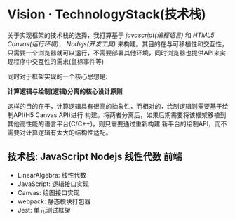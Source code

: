 # Vision · TechnologyStack(技术栈)

关于实现框架的技术栈的选择，我打算基于 *javascript(编程语言)* 和 *HTML5 Canvas(运行环境)*， *Nodejs(开发工具)* 来构建。其目的在与可移植性和交互性，只需要一个浏览器就可以运行，不需要部署其他环境，同时浏览器也提供API来实现程序中交互性的需求(鼠标事件等)

同时对于框架实现的一个核心思想是:

**计算逻辑与绘制(逻辑)分离的核心设计原则**

这样的目的在于，计算逻辑具有很高的抽象性，而相对的，绘制逻辑则需要基于绘制API(H5 Canvas API)进行
构建。将两者分离后，如果后期需要将该框架移植到其他高性能的语言平台(C/C++)，则只需要通过重新构建
新平台的绘制API，而不需要对计算逻辑有太大的结构性适配。

## 技术栈: JavaScript  Nodejs  线性代数  前端  

* LinearAlgebra: 线性代数
* JavaScript: 逻辑接口实现
* Canvas: 绘图接口实现
* webpack: 静态模块打包器
* Jest: 单元测试框架 

